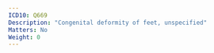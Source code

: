 ```yaml
---
ICD10: Q669
Description: "Congenital deformity of feet, unspecified"
Matters: No
Weight: 0
---
```


